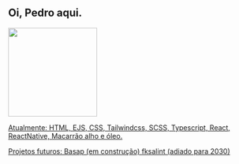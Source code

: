 ## Oi, Pedro aqui.

<div>
  <a href="https://github.com/pedrovanzo">
  <img height="180em" src="https://github-readme-stats.vercel.app/api/top-langs/?username=pedrovanzo&layout=compact&langs_count=6&theme=dracula"/>
</div>

Atualmente:
HTML, EJS, CSS, Tailwindcss, SCSS, Typescript, React, ReactNative, Macarrão alho e óleo.

Projetos futuros:
Basap (em construção)
fksalint (adiado para 2030)
